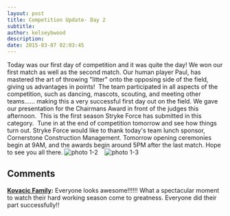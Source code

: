 ```yaml
---
layout: post
title: Competition Update- Day 2
subtitle:
author: kelseybwood
description:
date: 2015-03-07 02:03:45
---
```


Today was our first day of competition and it was quite the day! We won our first match as well as the second match. Our human player Paul, has mastered the art of throwing "litter" onto the opposing side of the field, giving us advantages in points!  The team participated in all aspects of the competition, such as dancing, mascots, scouting, and meeting other teams...... making this a very successful first day out on the field. We gave our presentation for the Chairmans Award in front of the judges this afternoon.  This is the first season Stryke Force has submitted in this category.  Tune in at the end of competition tomorrow and see how things turn out. Stryke Force would like to thank today's team lunch sponsor, Cornerstone Construction Management. Tomorrow opening ceremonies begin at 9AM, and the awards begin around 5PM after the last match. Hope to see you all there. ![photo 1-2](/wp-content/uploads/2015/03/photo-1-2-169x300.png)    ![photo 1-3](http://strykeforce.org/wp-content/uploads/2015/03/photo-1-3-169x300.png)

## Comments

**[Kovacic Family](#516 "2015-03-07 04:01:47"):** Everyone looks awesome!!!!!! What a spectacular moment to watch their hard working season come to greatness. Everyone did their part successfully!!
